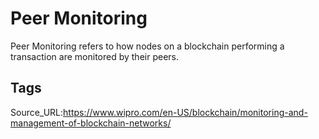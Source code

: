 # Peer Monitoring
Peer Monitoring refers to how nodes on a blockchain performing a transaction are monitored by their peers.
## Tags
Source_URL:https://www.wipro.com/en-US/blockchain/monitoring-and-management-of-blockchain-networks/
